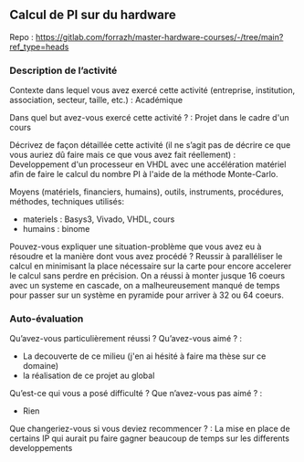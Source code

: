 ## Calcul de PI sur du hardware

Repo : https://gitlab.com/forrazh/master-hardware-courses/-/tree/main?ref_type=heads

### Description de l’activité

Contexte dans lequel vous avez exercé cette activité (entreprise, institution, association, secteur, taille, etc.) : Académique

Dans quel but avez-vous exercé cette activité ? : Projet dans le cadre d'un cours

Décrivez de façon détaillée cette activité (il ne s’agit pas de décrire ce que vous auriez dû faire mais ce que vous avez fait réellement) : Developpement d'un processeur en VHDL avec une accélération matériel afin de faire le calcul du nombre PI à l'aide de la méthode Monte-Carlo.

Moyens (matériels, financiers, humains), outils, instruments, procédures, méthodes, techniques utilisés: 
- materiels : Basys3, Vivado, VHDL, cours
- humains : binome

Pouvez-vous expliquer une situation-problème que vous avez eu à résoudre et la manière dont vous avez procédé ? 
Reussir à paralléliser le calcul en minimisant la place nécessaire sur la carte pour encore accelerer le calcul sans perdre en précision.
On a réussi à monter jusque 16 coeurs avec un systeme en cascade, on a malheureusement manqué de temps pour passer sur un système en pyramide pour arriver à 32 ou 64 coeurs.

### Auto-évaluation
Qu’avez-vous particulièrement réussi ? Qu’avez-vous aimé ? : 
- La decouverte de ce milieu (j'en ai hésité à faire ma thèse sur ce domaine)
- la réalisation de ce projet au global 

Qu’est-ce qui vous a posé difficulté ? Que n’avez-vous pas aimé ? : 
- Rien

Que changeriez-vous si vous deviez recommencer ? : La mise en place de certains IP qui aurait pu faire gagner beaucoup de temps sur les differents developpements

